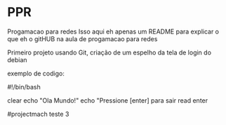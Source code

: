 # PPR
Progamacao para redes
Isso aqui eh apenas um README para explicar o que eh o gitHUB na aula de progamacao para redes

Primeiro projeto usando Git, criação de um espelho da tela de login do debian

exemplo de codigo:

#!/bin/bash 

clear
echo "Ola Mundo!" 
echo "Pressione [enter] para sair
read enter

#projectmach teste 3
